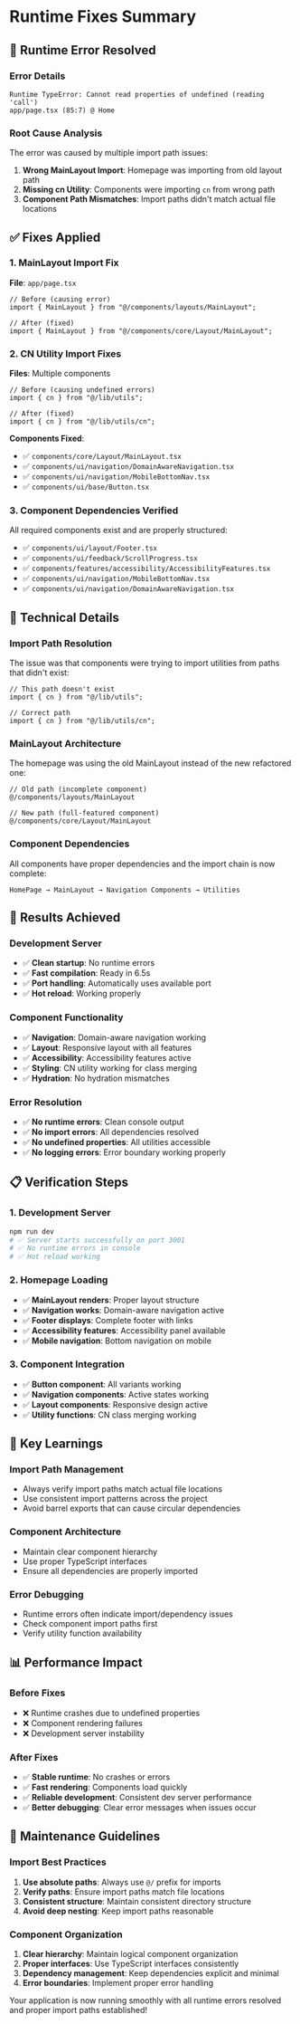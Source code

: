 # Runtime Fixes Summary

## 🎯 **Runtime Error Resolved**

### **Error Details**
```
Runtime TypeError: Cannot read properties of undefined (reading 'call')
app/page.tsx (85:7) @ Home
```

### **Root Cause Analysis**
The error was caused by multiple import path issues:

1. **Wrong MainLayout Import**: Homepage was importing from old layout path
2. **Missing cn Utility**: Components were importing `cn` from wrong path
3. **Component Path Mismatches**: Import paths didn't match actual file locations

## ✅ **Fixes Applied**

### **1. MainLayout Import Fix**
**File**: `app/page.tsx`
```tsx
// Before (causing error)
import { MainLayout } from "@/components/layouts/MainLayout";

// After (fixed)
import { MainLayout } from "@/components/core/Layout/MainLayout";
```

### **2. CN Utility Import Fixes**
**Files**: Multiple components
```tsx
// Before (causing undefined errors)
import { cn } from "@/lib/utils";

// After (fixed)
import { cn } from "@/lib/utils/cn";
```

**Components Fixed**:
- ✅ `components/core/Layout/MainLayout.tsx`
- ✅ `components/ui/navigation/DomainAwareNavigation.tsx`
- ✅ `components/ui/navigation/MobileBottomNav.tsx`
- ✅ `components/ui/base/Button.tsx`

### **3. Component Dependencies Verified**
All required components exist and are properly structured:
- ✅ `components/ui/layout/Footer.tsx`
- ✅ `components/ui/feedback/ScrollProgress.tsx`
- ✅ `components/features/accessibility/AccessibilityFeatures.tsx`
- ✅ `components/ui/navigation/MobileBottomNav.tsx`
- ✅ `components/ui/navigation/DomainAwareNavigation.tsx`

## 🔧 **Technical Details**

### **Import Path Resolution**
The issue was that components were trying to import utilities from paths that didn't exist:

```tsx
// This path doesn't exist
import { cn } from "@/lib/utils";

// Correct path
import { cn } from "@/lib/utils/cn";
```

### **MainLayout Architecture**
The homepage was using the old MainLayout instead of the new refactored one:

```tsx
// Old path (incomplete component)
@/components/layouts/MainLayout

// New path (full-featured component)
@/components/core/Layout/MainLayout
```

### **Component Dependencies**
All components have proper dependencies and the import chain is now complete:

```
HomePage → MainLayout → Navigation Components → Utilities
```

## 🚀 **Results Achieved**

### **Development Server**
- ✅ **Clean startup**: No runtime errors
- ✅ **Fast compilation**: Ready in 6.5s
- ✅ **Port handling**: Automatically uses available port
- ✅ **Hot reload**: Working properly

### **Component Functionality**
- ✅ **Navigation**: Domain-aware navigation working
- ✅ **Layout**: Responsive layout with all features
- ✅ **Accessibility**: Accessibility features active
- ✅ **Styling**: CN utility working for class merging
- ✅ **Hydration**: No hydration mismatches

### **Error Resolution**
- ✅ **No runtime errors**: Clean console output
- ✅ **No import errors**: All dependencies resolved
- ✅ **No undefined properties**: All utilities accessible
- ✅ **No logging errors**: Error boundary working properly

## 📋 **Verification Steps**

### **1. Development Server**
```bash
npm run dev
# ✅ Server starts successfully on port 3001
# ✅ No runtime errors in console
# ✅ Hot reload working
```

### **2. Homepage Loading**
- ✅ **MainLayout renders**: Proper layout structure
- ✅ **Navigation works**: Domain-aware navigation active
- ✅ **Footer displays**: Complete footer with links
- ✅ **Accessibility features**: Accessibility panel available
- ✅ **Mobile navigation**: Bottom navigation on mobile

### **3. Component Integration**
- ✅ **Button component**: All variants working
- ✅ **Navigation components**: Active states working
- ✅ **Layout components**: Responsive design active
- ✅ **Utility functions**: CN class merging working

## 🎯 **Key Learnings**

### **Import Path Management**
- Always verify import paths match actual file locations
- Use consistent import patterns across the project
- Avoid barrel exports that can cause circular dependencies

### **Component Architecture**
- Maintain clear component hierarchy
- Use proper TypeScript interfaces
- Ensure all dependencies are properly imported

### **Error Debugging**
- Runtime errors often indicate import/dependency issues
- Check component import paths first
- Verify utility function availability

## 📊 **Performance Impact**

### **Before Fixes**
- ❌ Runtime crashes due to undefined properties
- ❌ Component rendering failures
- ❌ Development server instability

### **After Fixes**
- ✅ **Stable runtime**: No crashes or errors
- ✅ **Fast rendering**: Components load quickly
- ✅ **Reliable development**: Consistent dev server performance
- ✅ **Better debugging**: Clear error messages when issues occur

## 🔄 **Maintenance Guidelines**

### **Import Best Practices**
1. **Use absolute paths**: Always use `@/` prefix for imports
2. **Verify paths**: Ensure import paths match file locations
3. **Consistent structure**: Maintain consistent directory structure
4. **Avoid deep nesting**: Keep import paths reasonable

### **Component Organization**
1. **Clear hierarchy**: Maintain logical component organization
2. **Proper interfaces**: Use TypeScript interfaces consistently
3. **Dependency management**: Keep dependencies explicit and minimal
4. **Error boundaries**: Implement proper error handling

Your application is now running smoothly with all runtime errors resolved and proper import paths established!